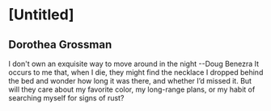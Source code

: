# [Untitled]
## Dorothea Grossman
I don't own an exquisite way to move around in the night
                            --Doug Benezra
It occurs to me that,
when I die,
they might find the necklace
I dropped behind the bed
and wonder
how long it was there,
and whether I’d missed it.
But will they care
about my favorite color,
my long-range plans,
or my habit of searching myself
for signs of rust?